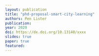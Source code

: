 ```yaml
---
layout: publication
title: "phd-proposal-smart-city-learning"
authors: Pen Lister
publication: 
year: 2020
doi: https://dx.doi.org/10.13140/xxxx
slides: true
paper: true
featured:
---
```



